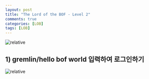 ```yaml
---
layout: post
title: "The Lord of the BOF - Level 2"
comments: true
categories: [LOB]
tags: [LOB]
---
```

<img data-action="zoom" src='{{ "assets/ftz/level2/1.jpg" | relative_url }}' alt='relative'>  

## 1) gremlin/hello bof world 입력하여 로그인하기  

<img data-action="zoom" src='{{ "assets/lob/level2/2.png" | relative_url }}' alt='relative'>  